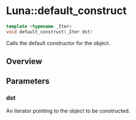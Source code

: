 # Luna::default_construct

```c++
template <typename _Iter>
void default_construct(_Iter dst)
```

Calls the default constructor for the object. 

## Overview


## Parameters
### dst
An iterator pointing to the object to be constructed. 

